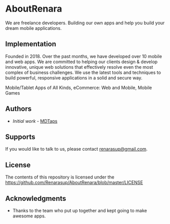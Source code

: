 # AboutRenara

We are freelance developers. Building our own apps and help you build your dream mobile applications.

## Implementation
Founded in 2018. Over the past months, we have developed over 10 mobile and web apps. We are committed to helping our clients design & develop innovative, unique web solutions that effectively resolve even the most complex of business challenges. We use the latest tools and techniques to build powerful, responsive applications in a solid and secure way.

Mobile/Tablet Apps of All Kinds, eCommerce: Web and Mobile, Mobile Games


## Authors
 - *Initial work* - [MDTaps](https://github.com/Renarasup)


## Supports

If you would like to talk to us, please contact renarasup@gmail.com.


## License

The contents of this repository is licensed under the https://github.com/Renarasup/AboutRenara/blob/master/LICENSE

## Acknowledgments

* Thanks to the team who put up together and kept going to make awesome apps. 
